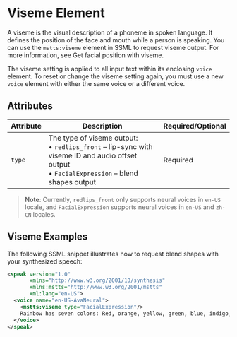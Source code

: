 # Viseme Element

A viseme is the visual description of a phoneme in spoken language. It defines the position of the face and mouth while a person is speaking. You can use the `mstts:viseme` element in SSML to request viseme output. For more information, see Get facial position with viseme.

The viseme setting is applied to all input text within its enclosing `voice` element. To reset or change the viseme setting again, you must use a new `voice` element with either the same voice or a different voice.

## Attributes

| Attribute | Description | Required/Optional |
|-----------|-------------|------------------|
| `type` | The type of viseme output:<br>• `redlips_front` – lip-sync with viseme ID and audio offset output<br>• `FacialExpression` – blend shapes output | Required |

> **Note**: Currently, `redlips_front` only supports neural voices in `en-US` locale, and `FacialExpression` supports neural voices in `en-US` and `zh-CN` locales.

## Viseme Examples

The following SSML snippet illustrates how to request blend shapes with your synthesized speech:

```xml
<speak version="1.0" 
       xmlns="http://www.w3.org/2001/10/synthesis" 
       xmlns:mstts="http://www.w3.org/2001/mstts" 
       xml:lang="en-US">
  <voice name="en-US-AvaNeural">
    <mstts:viseme type="FacialExpression"/>
    Rainbow has seven colors: Red, orange, yellow, green, blue, indigo, and violet.
  </voice>
</speak>
```